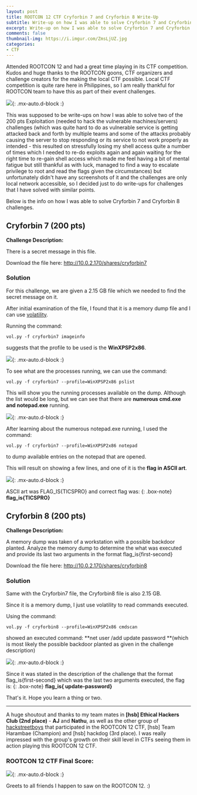 ```yaml
---
layout: post
title: ROOTCON 12 CTF Cryforbin 7 and Cryforbin 8 Write-Up
subtitle: Write-up on how I was able to solve Cryforbin 7 and Cryforbin 8 challenges on ROOTCON 12 CTF.
excerpt: Write-up on how I was able to solve Cryforbin 7 and Cryforbin 8 challenges on ROOTCON 12 CTF.
comments: false
thumbnail-img: https://i.imgur.com/ZmsLjUZ.jpg
categories:
- CTF 
---
```


Attended ROOTCON 12 and had a great time playing in its CTF competition. Kudos and huge thanks to the ROOTCON goons, CTF organizers and challenge creators for the making the local CTF possible. Local CTF competition is quite rare here in Philippines, so I am really thankful for ROOTCON team to have this as part of their event challenges.

![](https://i.imgur.com/ZmsLjUZ.jpg){: .mx-auto.d-block :}

This was supposed to be write-ups on how I was able to solve two of the 200 pts Exploitation (needed to hack the vulnerable machines/servers) challenges (which was quite hard to do as vulnerable service is getting attacked back and forth by multiple teams and some of the attacks probably causing the server to stop responding or its service to not work properly as intended - this resulted on stressfully losing my shell access quite a number of times which I needed to re-do exploits again and again waiting for the right time to re-gain shell access which made me feel having a bit of mental fatigue but still thankful as with luck, managed to find a way to escalate privilege to root and read the flags given the circumstances) but unfortunately didn't have any screenshots of it and the challenges are only local network accessible, so I decided just to do write-ups for challenges that I have solved with similar points.

Below is the info on how I was able to solve Cryforbin 7 and Cryforbin 8 challenges.
## Cryforbin 7 (200 pts)
**Challenge Description:**

There is a secret message in this file.

Download the file here: http://10.0.2.170/shares/cryforbin7
### Solution
For this challenge, we are given a 2.15 GB file which we needed to find the secret message on it.

After initial examination of the file, I found that it is a memory dump file and I can use [volatility](https://github.com/volatilityfoundation/volatility).

Running the command:

~~~
vol.py -f cryforbin7 imageinfo
~~~

suggests that the profile to be used is the **WinXPSP2x86**.

![](https://i.imgur.com/Ed66eBM.png){: .mx-auto.d-block :}

To see what are the processes running, we can use the command:

~~~
vol.py -f cryforbin7 --profile=WinXPSP2x86 pslist
~~~

This will show you the running processes available on the dump. Although the list would be long, but we can see that there are **numerous cmd.exe and notepad.exe** running.

![](https://i.imgur.com/KaIhDhw.png){: .mx-auto.d-block :}

After learning about the numerous notepad.exe running, I used the command:

~~~
vol.py -f cryforbin7 --profile=WinXPSP2x86 notepad
~~~

to dump available entries on the notepad that are opened.

This will result on showing a few lines, and one of it is the **flag in ASCII art**.

![](https://i.imgur.com/qB1SwkS.png){: .mx-auto.d-block :}

ASCII art was FLAG_IS{TICSPRO} and correct flag was: {: .box-note}
**flag_is{TICSPRO}**

## Cryforbin 8 (200 pts)
**Challenge Description:**

A memory dump was taken of a workstation with a possible backdoor planted. Analyze the memory dump to determine the what was executed and provide its last two arguments in the format flag_is{first-second}

Download the file here: http://10.0.2.170/shares/cryforbin8
### Solution
Same with the Cryforbin7 file, the Cryforbin8 file is also 2.15 GB.

Since it is a memory dump, I just use volatility to read commands executed.

Using the command:

~~~
vol.py -f cryforbin8 --profile=WinXPSP2x86 cmdscan
~~~

showed an executed command: **net user /add update password **(which is most likely the possible backdoor planted as given in the challenge description)

![](https://i.imgur.com/j86rN7Y.png){: .mx-auto.d-block :}

Since it was stated in the description of the challenge that the format flag_is{first-second} which was the last two arguments executed, the flag is: {: .box-note}
**flag_is{ update-password}**


That's it. Hope you learn a thing or two.

---

A huge shoutout and thanks to my team mates in **[hsb] Ethical Hackers Club (2nd place)** - **AJ** and **Nathu**, as well as the other group of [hackstreetboys](https://ctftime.org/team/43377) that participated in the ROOTCON 12 CTF, [hsb] Team Harambae (Champion) and [hsb] hackdog (3rd place). I was really impressed with the group's growth on their skill level in CTFs seeing them in action playing this ROOTCON 12 CTF.
### ROOTCON 12 CTF Final Score:

![](https://i.imgur.com/eo5iUui.png){: .mx-auto.d-block :}

Greets to all friends I happen to saw on the ROOTCON 12. :)
